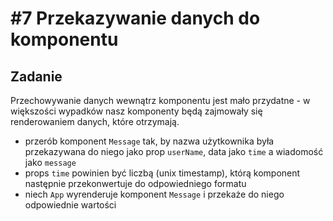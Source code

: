 # #7 Przekazywanie danych do komponentu

## Zadanie

Przechowywanie danych wewnątrz komponentu jest mało przydatne - w większości wypadków nasz komponenty będą zajmowały się renderowaniem danych, które otrzymają.

- przerób komponent `Message` tak, by nazwa użytkownika była przekazywana do niego jako prop `userName`, data jako `time` a wiadomość jako `message`
- props `time` powinien być liczbą (unix timestamp), którą komponent następnie przekonwertuje do odpowiedniego formatu
- niech `App` wyrenderuje komponent `Message` i przekaże do niego odpowiednie wartości

